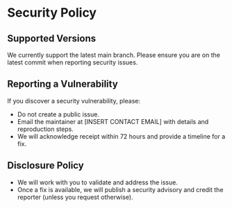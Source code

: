 # Security Policy

## Supported Versions
We currently support the latest main branch. Please ensure you are on the latest commit when reporting security issues.

## Reporting a Vulnerability
If you discover a security vulnerability, please:
- Do not create a public issue.
- Email the maintainer at [INSERT CONTACT EMAIL] with details and reproduction steps.
- We will acknowledge receipt within 72 hours and provide a timeline for a fix.

## Disclosure Policy
- We will work with you to validate and address the issue.
- Once a fix is available, we will publish a security advisory and credit the reporter (unless you request otherwise).
